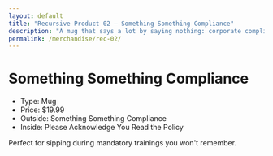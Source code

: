 ```yaml
---
layout: default
title: "Recursive Product 02 — Something Something Compliance"
description: "A mug that says a lot by saying nothing: corporate compliance edition."
permalink: /merchandise/rec-02/
---
```


# Something Something Compliance

- Type: Mug
- Price: $19.99
- Outside: Something Something Compliance
- Inside: Please Acknowledge You Read the Policy

Perfect for sipping during mandatory trainings you won't remember.
